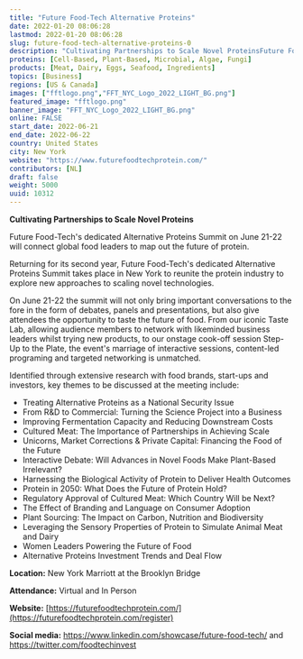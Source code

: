 ```yaml
---
title: "Future Food-Tech Alternative Proteins"
date: 2022-01-20 08:06:28
lastmod: 2022-01-20 08:06:28
slug: future-food-tech-alternative-proteins-0
description: "Cultivating Partnerships to Scale Novel ProteinsFuture Food-Tech’s dedicated Alternative Proteins Summit on June 21-22 will connect global food leaders to map out the future of protein.Returning for its second year, Future Food-Tech’s dedicated Alternative Proteins Summit takes place in New York to reunite the protein industry to explore new approaches to scaling novel technologies."
proteins: [Cell-Based, Plant-Based, Microbial, Algae, Fungi]
products: [Meat, Dairy, Eggs, Seafood, Ingredients]
topics: [Business]
regions: [US & Canada]
images: ["fftlogo.png","FFT_NYC_Logo_2022_LIGHT_BG.png"]
featured_image: "fftlogo.png"
banner_image: "FFT_NYC_Logo_2022_LIGHT_BG.png"
online: FALSE
start_date: 2022-06-21
end_date: 2022-06-22
country: United States
city: New York
website: "https://www.futurefoodtechprotein.com/"
contributors: [NL]
draft: false
weight: 5000
uuid: 10312
---
```

**Cultivating Partnerships to Scale Novel Proteins**

Future Food-Tech's dedicated Alternative Proteins Summit on June 21-22
will connect global food leaders to map out the future of protein.

Returning for its second year, Future Food-Tech's dedicated Alternative
Proteins Summit takes place in New York to reunite the protein industry
to explore new approaches to scaling novel technologies.

On June 21-22 the summit will not only bring important conversations to
the fore in the form of debates, panels and presentations, but also give
attendees the opportunity to taste the future of food. From our iconic
Taste Lab, allowing audience members to network with likeminded business
leaders whilst trying new products, to our onstage cook-off session
Step-Up to the Plate, the event's marriage of interactive sessions,
content-led programing and targeted networking is unmatched.

Identified through extensive research with food brands, start-ups and
investors, key themes to be discussed at the meeting include:

-   Treating Alternative Proteins as a National Security Issue
-   From R&D to Commercial: Turning the Science Project into a Business
-   Improving Fermentation Capacity and Reducing Downstream Costs
-   Cultured Meat: The Importance of Partnerships in Achieving Scale
-   Unicorns, Market Corrections & Private Capital: Financing the Food
    of the Future
-   Interactive Debate: Will Advances in Novel Foods Make Plant-Based
    Irrelevant?
-   Harnessing the Biological Activity of Protein to Deliver Health
    Outcomes
-   Protein in 2050: What Does the Future of Protein Hold?
-   Regulatory Approval of Cultured Meat: Which Country Will be Next?
-   The Effect of Branding and Language on Consumer Adoption
-   Plant Sourcing: The Impact on Carbon, Nutrition and Biodiversity
-   Leveraging the Sensory Properties of Protein to Simulate Animal Meat
    and Dairy
-   Women Leaders Powering the Future of Food
-   Alternative Proteins Investment Trends and Deal Flow

**Location:** New York Marriott at the Brooklyn Bridge

**Attendance:** Virtual and In Person

**Website:**
[https://futurefoodtechprotein.com/](https://futurefoodtechprotein.com/register)

**Social media:** <https://www.linkedin.com/showcase/future-food-tech/>
and <https://twitter.com/foodtechinvest>
